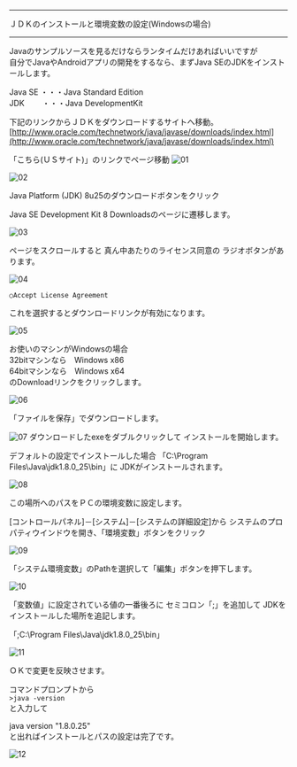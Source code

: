 ***
ＪＤＫのインストールと環境変数の設定(Windowsの場合)
***

Javaのサンプルソースを見るだけならランタイムだけあればいいですが  
自分でJavaやAndroidアプリの開発をするなら、まずJava SEのJDKをインストールします。

 Java SE ・・・Java Standard Edition  
 JDK　　   ・・・Java DevelopmentKit  

下記のリンクからＪＤＫをダウンロードするサイトへ移動。  
[http://www.oracle.com/technetwork/java/javase/downloads/index.html](http://www.oracle.com/technetwork/java/javase/downloads/index.html)

「こちら(ＵＳサイト)」のリンクでページ移動
![01](https://github.com/miyake-yasunaga/JDK_INSTALL/blob/master/images/01.png)

![02](https://github.com/miyake-yasunaga/JDK_INSTALL/blob/master/images/02.png)

Java Platform (JDK) 8u25のダウンロードボタンをクリック

Java SE Development Kit 8 Downloadsのページに遷移します。

![03](https://github.com/miyake-yasunaga/JDK_INSTALL/blob/master/images/03.png)

ページをスクロールすると
真ん中あたりのライセンス同意の
ラジオボタンがあります。

![04](https://github.com/miyake-yasunaga/JDK_INSTALL/blob/master/images/04.png)

```○Accept License Agreement```

これを選択するとダウンロードリンクが有効になります。

![05](https://github.com/miyake-yasunaga/JDK_INSTALL/blob/master/images/05.png)

お使いのマシンがWindowsの場合  
32bitマシンなら　Windows x86  
64bitマシンなら　Windows x64  
のDownloadリンクをクリックします。


![06](https://github.com/miyake-yasunaga/JDK_INSTALL/blob/master/images/06.png)

「ファイルを保存」でダウンロードします。

![07](https://github.com/miyake-yasunaga/JDK_INSTALL/blob/master/images/07.png)
ダウンロードしたexeをダブルクリックして
インストールを開始します。

デフォルトの設定でインストールした場合
「C:\Program Files\Java\jdk1.8.0_25\bin」に
JDKがインストールされます。

![08](https://github.com/miyake-yasunaga/JDK_INSTALL/blob/master/images/08.png)

この場所へのパスをＰＣの環境変数に設定します。

[コントロールパネル]－[システム]－[システムの詳細設定]から
システムのプロパティウインドウを開き、「環境変数」ボタンをクリック

![09](https://github.com/miyake-yasunaga/JDK_INSTALL/blob/master/images/09.png)

「システム環境変数」のPathを選択して「編集」ボタンを押下します。

![10](https://github.com/miyake-yasunaga/JDK_INSTALL/blob/master/images/10.png)

「変数値」に設定されている値の一番後ろに
セミコロン「;」を追加して
JDKをインストールした場所を追記します。

 「;C:\Program Files\Java\jdk1.8.0_25\bin」

![11](https://github.com/miyake-yasunaga/JDK_INSTALL/blob/master/images/11.png)

ＯＫで変更を反映させます。


コマンドプロンプトから  
```>java -version```   
と入力して

 java version "1.8.0.25"  
と出ればインストールとパスの設定は完了です。

![12](https://github.com/miyake-yasunaga/JDK_INSTALL/blob/master/images/12.png)

